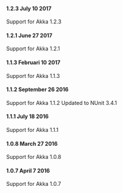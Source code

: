 #### 1.2.3 July 10 2017

Support for Akka 1.2.3

#### 1.2.1 June 27 2017 

Support for Akka 1.2.1

#### 1.1.3 Februari 10 2017 ####

Support for Akka 1.1.3

#### 1.1.2 September 26 2016 ####

Support for Akka 1.1.2 Updated to NUnit 3.4.1

#### 1.1.1 July 18 2016 ####

Support for Akka 1.1.1

#### 1.0.8 March 27 2016 ####

Support for Akka 1.0.8

#### 1.0.7 April 7 2016 ####

Support for Akka 1.0.7

